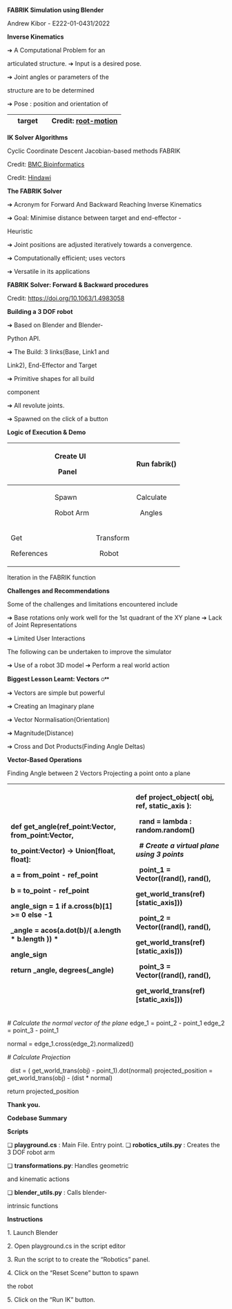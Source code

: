 ﻿<a name="br1"></a>**FABRIK Simulationusing Blender**

Andrew Kibor - E222-01-0431/2022




<a name="br2"></a>**Inverse Kinematics**

➔ A Computational Problem for an

articulated structure. ➔ Input is a desired pose.

➔ Joint angles or parameters of the

structure are to be determined

➔ Pose : position and orientation of

||target||Credit: [root-motion](http://www.root-motion.com/finalikdox/html/page6.html)|
| :- | :- | :- | :- |




<a name="br3"></a>**IK Solver Algorithms**

Cyclic Coordinate Descent Jacobian-based methods FABRIK

Credit: [BMC](https://media.springernature.com/lw685/springer-static/image/art%3A10.1186%2F1471-2105-6-159/MediaObjects/12859_2005_Article_484_Fig1_HTML.jpg)[ ](https://media.springernature.com/lw685/springer-static/image/art%3A10.1186%2F1471-2105-6-159/MediaObjects/12859_2005_Article_484_Fig1_HTML.jpg)[Bioinformatics](https://media.springernature.com/lw685/springer-static/image/art%3A10.1186%2F1471-2105-6-159/MediaObjects/12859_2005_Article_484_Fig1_HTML.jpg)

Credit: [Hindawi](https://www.google.com/url?sa=i&url=https%3A%2F%2Fwww.hindawi.com%2Fjournals%2Fjr%2F2021%2F5568702%2F&psig=AOvVaw3Z-cPaVtlp9cyU9n9XPjp_&ust=1683617659043000&source=images&cd=vfe&ved=0CBEQjRxqFwoTCJDjz9ea5f4CFQAAAAAdAAAAABAE)




<a name="br4"></a>**The FABRIK Solver**

➔ Acronym for Forward And Backward Reaching Inverse Kinematics

➔ Goal: Minimise distance between target and end-effector -

Heuristic

➔ Joint positions are adjusted iteratively towards a convergence.

➔ Computationally efficient; uses vectors

➔ Versatile in its applications




<a name="br5"></a>**FABRIK Solver: Forward & Backwardprocedures**

Credit: <https://doi.org/10.1063/1.4983058>




<a name="br6"></a>**Building a 3 DOF robot**

➔ Based on Blender and Blender-

Python API.

➔ The Build: 3 links(Base, Link1 and

Link2), End-Effector and Target

➔ Primitive shapes for all build

component

➔ All revolute joints.

➔ Spawned on the click of a button




<a name="br7"></a>**Logic of Execution & Demo**

||<p>Create UI</p><p>` `Panel</p>||Run fabrik()|
| :- | :- | :- | :- |
||<p>Spawn</p><p>Robot Arm</p>||<p>Calculate</p><p>` `Angles</p>|
|<p>Get</p><p>References</p>||<p>Transform</p><p>` `Robot</p>|
Iteration in the FABRIK function




<a name="br8"></a>**Challenges and Recommendations**

Some of the challenges and limitations encountered include

➔ Base rotations only work well for the 1st quadrant of the XY plane➔ Lack of Joint Representations

➔ Limited User Interactions

The following can be undertaken to improve the simulator

➔ Use of a robot 3D model➔ Perform a real world action




<a name="br9"></a>**Biggest Lesson Learnt: Vectors ꢀꢀ**

➔ Vectors are simple but powerful

➔ Creating an Imaginary plane

➔ Vector Normalisation(Orientation)

➔ Magnitude(Distance)

➔ Cross and Dot Products(Finding Angle Deltas)




<a name="br10"></a>**Vector-Based Operations**

Finding Angle between 2 Vectors Projecting a point onto a plane

|<p>def get\_angle(ref\_point:Vector, from\_point:Vector,</p><p>to\_point:Vector) -> Union[float, float]:</p><p>a = from\_point - ref\_point</p><p>b = to\_point - ref\_point</p><p>angle\_sign = 1 if a.cross(b)[1] >= 0 else -1</p><p>\_angle = acos(a.dot(b)/( a.length \* b.length )) \*</p><p>angle\_sign</p><p>return \_angle, degrees(\_angle)</p>||<p>def project\_object( obj, ref, static\_axis ):</p><p>` `rand = lambda : random.random()</p><p>` `*# Create a virtual plane using 3 points*</p><p>` `point\_1 = Vector((rand(), rand(),</p><p>get\_world\_trans(ref)[static\_axis]))</p><p>` `point\_2 = Vector((rand(), rand(),</p><p>get\_world\_trans(ref)[static\_axis]))</p><p>` `point\_3 = Vector((rand(), rand(),</p><p>get\_world\_trans(ref)[static\_axis]))</p>|
| :- | :- | :- |
*# Calculate the normal vector of the plane* edge\_1 = point\_2 - point\_1 edge\_2 = point\_3 - point\_1

normal = edge\_1.cross(edge\_2).normalized()

*# Calculate Projection*

` `dist = ( get\_world\_trans(obj) - point\_1).dot(normal) projected\_position = get\_world\_trans(obj) - (dist \*normal)

return projected\_position




<a name="br11"></a>**Thank you.**




<a name="br12"></a>**Codebase Summary**

**Scripts**

❏ **playground.cs** : Main File. Entry point.❏ **robotics\_utils.py** : Creates the 3 DOF robot arm

❏ **transformations.py**: Handles geometric

and kinematic actions

❏ **blender\_utils.py** : Calls blender-

intrinsic functions

**Instructions**

1\. Launch Blender

2\. Open playground.cs in the script editor

3\. Run the script to to create the “Robotics” panel.

4\. Click on the “Reset Scene” button to spawn

the robot

5\. Click on the “Run IK” button.
